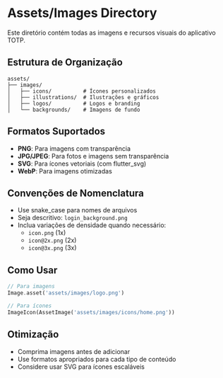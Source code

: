 # Assets/Images Directory

Este diretório contém todas as imagens e recursos visuais do aplicativo TOTP.

## Estrutura de Organização

```
assets/
├── images/
│   ├── icons/          # Ícones personalizados
│   ├── illustrations/  # Ilustrações e gráficos
│   ├── logos/          # Logos e branding
│   └── backgrounds/    # Imagens de fundo
```

## Formatos Suportados

- **PNG**: Para imagens com transparência
- **JPG/JPEG**: Para fotos e imagens sem transparência
- **SVG**: Para ícones vetoriais (com flutter_svg)
- **WebP**: Para imagens otimizadas

## Convenções de Nomenclatura

- Use snake_case para nomes de arquivos
- Seja descritivo: `login_background.png`
- Inclua variações de densidade quando necessário:
  - `icon.png` (1x)
  - `icon@2x.png` (2x)
  - `icon@3x.png` (3x)

## Como Usar

```dart
// Para imagens
Image.asset('assets/images/logo.png')

// Para ícones
ImageIcon(AssetImage('assets/images/icons/home.png'))
```

## Otimização

- Comprima imagens antes de adicionar
- Use formatos apropriados para cada tipo de conteúdo
- Considere usar SVG para ícones escaláveis